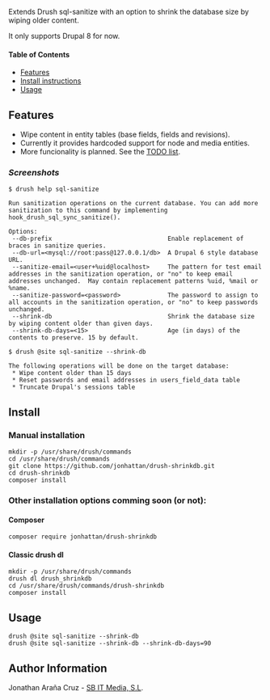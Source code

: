 Extends Drush sql-sanitize with an option to shrink the database size by wiping older content.

It only supports Drupal 8 for now.

[Features]: #features
[Install]: #install
[Usage]: #usage


#### Table of Contents

 * [Features][Features]
 * [Install instructions][Install]
 * [Usage][Usage]


## Features

 * Wipe content in entity tables (base fields, fields and revisions).
 * Currently it provides hardcoded support for node and media entities.
 * More funcionality is planned. See the [TODO list](TODO.md).


### _Screenshots_


```
$ drush help sql-sanitize

Run sanitization operations on the current database. You can add more sanitization to this command by implementing hook_drush_sql_sync_sanitize().

Options:
 --db-prefix                                Enable replacement of braces in sanitize queries.
 --db-url=<mysql://root:pass@127.0.0.1/db>  A Drupal 6 style database URL.
 --sanitize-email=<user+%uid@localhost>     The pattern for test email addresses in the sanitization operation, or "no" to keep email addresses unchanged.  May contain replacement patterns %uid, %mail or %name.
 --sanitize-password=<password>             The password to assign to all accounts in the sanitization operation, or "no" to keep passwords unchanged.
 --shrink-db                                Shrink the database size by wiping content older than given days.
 --shrink-db-days=<15>                      Age (in days) of the contents to preserve. 15 by default.
```


```
$ drush @site sql-sanitize --shrink-db

The following operations will be done on the target database:
 * Wipe content older than 15 days
 * Reset passwords and email addresses in users_field_data table
 * Truncate Drupal's sessions table
```


## Install

### Manual installation

```
mkdir -p /usr/share/drush/commands
cd /usr/share/drush/commands
git clone https://github.com/jonhattan/drush-shrinkdb.git
cd drush-shrinkdb
composer install
```

### Other installation options comming soon (or not):

#### Composer
```
composer require jonhattan/drush-shrinkdb
```

#### Classic drush dl

```
mkdir -p /usr/share/drush/commands
drush dl drush_shrinkdb
cd /usr/share/drush/commands/drush-shrinkdb
composer install
```

## Usage

```
drush @site sql-sanitize --shrink-db
drush @site sql-sanitize --shrink-db --shrink-db-days=90
```

## Author Information

Jonathan Araña Cruz - [SB IT Media, S.L](http://sbit.io).
